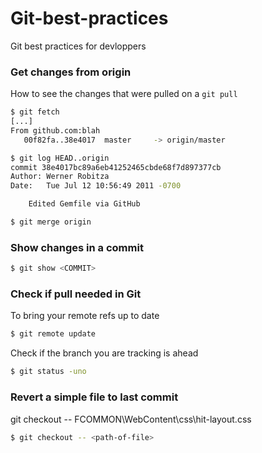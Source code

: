 # Git-best-practices
Git best practices for devloppers

### Get changes from origin 
How to see the changes that were pulled on a `git pull`
```sh
$ git fetch
[...]
From github.com:blah
   00f82fa..38e4017  master     -> origin/master
```

```sh
$ git log HEAD..origin
commit 38e4017bc89a6eb41252465cbde68f7d897377cb
Author: Werner Robitza
Date:   Tue Jul 12 10:56:49 2011 -0700

    Edited Gemfile via GitHub
```

```sh
$ git merge origin
```
### Show changes in a commit

```sh
$ git show <COMMIT>
```

### Check if pull needed in Git

To bring your remote refs up to date

```sh
$ git remote update
```
Check if the branch you are tracking is ahead

```sh
$ git status -uno
```

### Revert a simple file to last commit

 git checkout -- FCOMMON\WebContent\css\hit-layout.css
```sh
$ git checkout -- <path-of-file>
```
